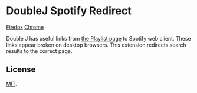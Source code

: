 # DoubleJ Spotify Redirect

[Firefox](https://addons.mozilla.org/en-US/firefox/addon/doublej-spotify-redirect/)
[Chrome](https://chrome.google.com/webstore/detail/doublej-spotify-redirect/eojhejnceealjegfffgkpkfepjkggpmd)

Double J has useful links from [the Playlist page](http://doublej.net.au/playlist) to Spotify web client. These links appear broken on desktop browsers. This extension redirects search results to the correct page.

## License

[MIT](LICENSE.txt).
